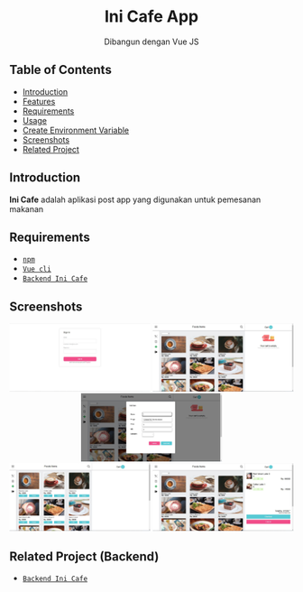 <h1 align="center">Ini Cafe App</h1>
<p align="center">
  Dibangun dengan Vue JS
</p>

## Table of Contents

- [Introduction](#introduction)
- [Features](#features)
- [Requirements](#requirements)
- [Usage](#usage-for-development)
- [Create Environment Variable](#create-environment-variable)
- [Screenshots](#screenshots)
- [Related Project](#related-project-backend)


## Introduction

<b>Ini Cafe</b> adalah aplikasi post app yang digunakan untuk pemesanan makanan

## Requirements

- [`npm`](https://www.npmjs.com/get-npm)
- [`Vue cli`](https://cli.vuejs.org/guide/installation.html)
- [`Backend Ini Cafe`](https://github.com/hamdan-hamdani/ini-cafe-express/tree/backend)

## Screenshots

<div align="center">
    <img width="250" src="src/app/login.JPG">   
    <img width="250" src="src/app/home.JPG">
    <img width="250" src="src/app/add.JPG">
</div>
<div align="center">
    <img width="250" src="src/app/update.JPG">   
    <img width="250" src="src/app/checkout.JPG">
</div>

## Related Project (Backend)

- [`Backend Ini Cafe`](https://github.com/hamdan-hamdani/ini-cafe-express/tree/backend)